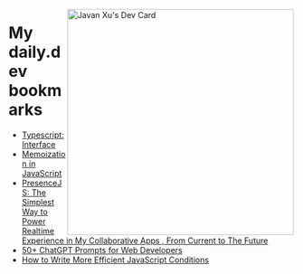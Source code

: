 
<a href="https://app.daily.dev/JavanXU"><img align="right" src="https://api.daily.dev/devcards/e45a150971844cd6959a94bb94e861ea.png?r=quw" width="400" alt="Javan Xu's Dev Card"/></a>

# My daily.dev bookmarks
<!-- daily.dev BOOKMARKS:START -->
- [Typescript: Interface](https://app.daily.dev/posts/Ltmzvqnmu?utm_source=rss&utm_medium=bookmarks&utm_campaign=6ueXw3FRNQzpNtewCDbI6)
- [Memoization in JavaScript](https://app.daily.dev/posts/VDQnUJMR1?utm_source=rss&utm_medium=bookmarks&utm_campaign=6ueXw3FRNQzpNtewCDbI6)
- [PresenceJS: The Simplest Way to Power Realtime Experience in My Collaborative Apps , From Current to The Future](https://app.daily.dev/posts/iig8REE62?utm_source=rss&utm_medium=bookmarks&utm_campaign=6ueXw3FRNQzpNtewCDbI6)
- [50+ ChatGPT Prompts for Web Developers](https://app.daily.dev/posts/px9aBA8cC?utm_source=rss&utm_medium=bookmarks&utm_campaign=6ueXw3FRNQzpNtewCDbI6)
- [How to Write More Efficient JavaScript Conditions](https://app.daily.dev/posts/FG0sp6gaT?utm_source=rss&utm_medium=bookmarks&utm_campaign=6ueXw3FRNQzpNtewCDbI6)
<!-- daily.dev BOOKMARKS:END -->
